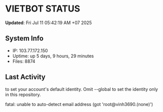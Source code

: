 # VIETBOT STATUS
**Updated**: Fri Jul 11 05:42:19 AM +07 2025

## System Info
- IP: 103.77.172.150
- Uptime: up 5 days, 9 hours, 29 minutes
- Files: 8874

## Last Activity

to set your account's default identity.
Omit --global to set the identity only in this repository.

fatal: unable to auto-detect email address (got 'root@vinh3690.(none)')
